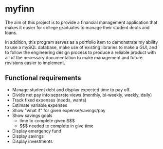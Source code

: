 # myfinn

The aim of this project is to provide a financial management application that
makes it easier for college graduates to manage their student debts and loans.

In addition, this program serves as a portfolio item to demonstrate my ability
to use a mySQL database, make use of existing libraries to make a GUI, and
to follow the engineering design process to produce a reliable product with
all of the necessary documentation to make management and future revisions
easier to implement.

## Functional requirements

* Manage student debt and display expected time to pay off.
* Divide net pay into separate views (monthly, bi-weekly, weekly, daily)
* Track fixed expenses (needs, wants)
* Estimate variable expenses
* Show "what if" for given expense/savings/pay
* Show savings goals
  * time to complete given $$$
  * $$$ needed to complete in give time
* Display emergency fund
* Display savings
* Display investments
